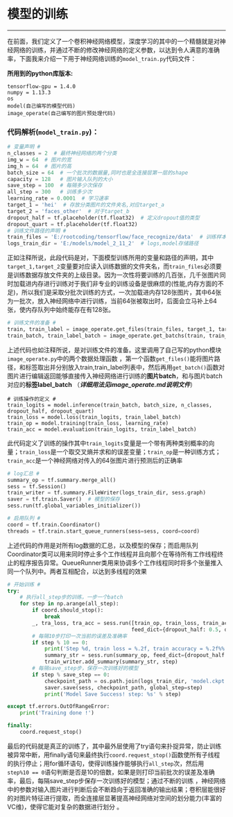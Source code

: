 ﻿# 模型的训练

---

在前面，我们定义了一个卷积神经网络模型，深度学习的其中的一个精髓就是对神经网络的训练，并通过不断的修改神经网络的定义参数，以达到令人满意的准确率，下面我来介绍一下用于神经网络训练的`model_train.py`代码文件：

**所用到的python库版本:**

    tensorflow-gpu = 1.4.0
    numpy = 1.13.3
    os
    model(自己编写的模型代码)
    image_operate(自己编写的图片预处理代码)

### 代码解析(`model_train.py`)：

```python
# 变量声明 #
n_classes = 2  # 最终神经网络的两个分类
img_w = 64  # 图片的宽
img_h = 64  # 图片的高
batch_size = 64  # 一个批次的数据量,同时也是全连接层第一层的shape
capacity = 128   # 图片输入队列的大小
save_step = 100  # 每隔多少次保存
all_step = 300   # 训练多少次
learning_rate = 0.0001  # 学习速率
target_1 = 'hei'  # 存放分类图片的文件夹名,对应target_a
target_2 = 'faces_other'  # 对于target_b
dropout_half = tf.placeholder(tf.float32)  # 定义dropout值的类型
dropout_quart = tf.placeholder(tf.float32)
# 训练文件路径的声明 #
train_files = 'E:/rootcoding/tensorflow/face_recognize/data'  # 训练样本的读入路径
logs_train_dir = 'E:/models/model_2_11_2'  # logs,model存储路径

```
正如注释所说，此段代码是对，下面模型训练所用的变量和路径的声明，其中`target_1,target_2`变量要对应读入训练数据的文件夹名，而`train_files`必须要是训练数据存放文件夹的上级目录。因为一次性将要训练的几百张，几千张图片同时加载进内存进行训练对于我们非专业的训练设备是很麻烦的(性能,内存方面的不足)，所以我们是采取分批次训练的方式，一次加载进内存128张图片，其中64张为一批次，放入神经网络中进行训练，当前64张被取出时，后面会立马补上64张，使内存队列中始终能存在有128张。

```python
# 训练文件的准备 #
train, train_label = image_operate.get_files(train_files, target_1, target_2)
train_batch, train_label_batch = image_operate.get_batchs(train, train_label, img_w, img_h, batch_size, capacity)
```

上述代码也如注释所说，是对训练文件的准备。这里调用了自己写的python模块`image_operate.py`中的两个数据处理函数 ，第一个函数`get_files()`能将图片路径，和标签取出并分别放入train,train_label列表中，然后再用`get_batch()`函数对图片进行编辑返回能够直接传入神经网络进行训练的**图片batch**，和与图片batch对应的**标签label_batch** （***详细用法见image_operate.md说明文件***）

```pthon
# 训练操作的定义 #
train_logits = model.inference(train_batch, batch_size, n_classes, dropout_half, dropout_quart)
train_loss = model.loss(train_logits, train_label_batch)
train_op = model.training(train_loss, learning_rate)
train_acc = model.evaluation(train_logits, train_label_batch)
```

此代码定义了训练的操作其中`train_logits`变量是一个带有两种类别概率的向量；`train_loss`是一个取交叉熵并求和的误差变量；`train_op`是一种训练方式；`train_acc`是一个神经网络对传入的64张图片进行预测后的正确率

```python
# log汇总 #
summary_op = tf.summary.merge_all()
sess = tf.Session()
train_writer = tf.summary.FileWriter(logs_train_dir, sess.graph)
saver = tf.train.Saver()  # 模型的保存
sess.run(tf.global_variables_initializer())

# 启用队列 #
coord = tf.train.Coordinator()
threads = tf.train.start_queue_runners(sess=sess, coord=coord)
```

上述代码的作用是对所有log数据的汇总，以及模型的保存；而启用队列Coordinator类可以用来同时停止多个工作线程并且向那个在等待所有工作线程终止的程序报告异常。QueueRunner类用来协调多个工作线程同时将多个张量推入同一个队列中。两者互相配合，以达到多线程的效果

```python
# 开始训练 #
try:
    # 执行all_step步的训练，一步一个batch
    for step in np.arange(all_step):
        if coord.should_stop():
            break
        _, tra_loss, tra_acc = sess.run([train_op, train_loss, train_acc],
                                        feed_dict={dropout_half: 0.5, dropout_quart: 0.75})
        # 每隔10步打印一次当前的误差及准确率
        if step % 10 == 0:
            print('Step %d, train loss = %.2f, train accuracy = %.2f%%' % (step, tra_loss, tra_acc * 100.0))
            summary_str = sess.run(summary_op, feed_dict={dropout_half: 0.5, dropout_quart: 0.75})
            train_writer.add_summary(summary_str, step)
        # 每隔save_step步，保存一次训练好的模型
        if step % save_step == 0:
            checkpoint_path = os.path.join(logs_train_dir, 'model.ckpt')
            saver.save(sess, checkpoint_path, global_step=step)
            print('Model Save Success! step: %s' % step)

except tf.errors.OutOfRangeError:
    print('Training done !')

finally:
    coord.request_stop()
```
最后的代码就是真正的训练了，其中最外层使用了try语句来扑捉异常，防止训练被异常中断，用finally语句来最终执行`coord.request_stop()`函数使所有子线程的执行停止；用for循环语句，使得训练操作能够执行`all_step`次，然后用 `step%10 == 0`语句判断是否是10的倍数，如果是则打印当前批次的误差及准确率，最后，每隔save_step步保存一次训练好的模型；通过不断的训练 ，神经网络中的参数对输入图片进行判断后会不断趋向于返回准确的输出结果；卷积层能很好的对图片特征进行提取，而全连接层显著提高神经网络对空间的划分能力(丰富的VC维)，使得它能对复杂的数据进行划分
。